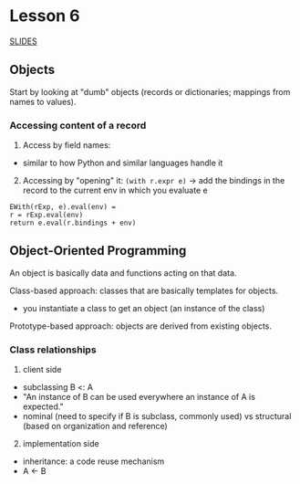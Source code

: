 # Lesson 6
[SLIDES]()

## Objects
Start by looking at "dumb" objects (records or dictionaries; mappings from names to values).

### Accessing content of a record
1. Access by field names:
- similar to how Python and similar languages handle it
2. Accessing by "opening" it:
```(with r.expr e)``` -> add the bindings in the record to the current env in which you evaluate e

```
EWith(rExp, e).eval(env) =
r = rExp.eval(env)
return e.eval(r.bindings + env)
```

## Object-Oriented Programming
An object is basically data and functions acting on that data.

Class-based approach: classes that are basically templates for objects.
- you instantiate a class to get an object (an instance of the class)

Prototype-based approach: objects are derived from existing objects.

### Class relationships
1. client side
- subclassing B <: A
- "An instance of B can be used everywhere an instance of A is expected."
- nominal (need to specify if B is subclass, commonly used) vs structural (based on organization and reference)
2. implementation side
- inheritance: a code reuse mechanism
- A <- B


